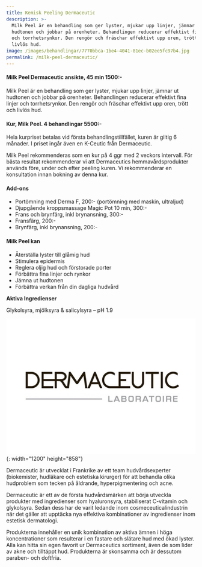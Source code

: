 ```yaml
---
title: Kemisk Peeling Dermaceutic
description: >-
  Milk Peel är en behandling som ger lyster, mjukar upp linjer, jämnar ut
  hudtonen och jobbar på orenheter. Behandlingen reducerar effektivt fina linjer
  och torrhetsrynkor. Den rengör och fräschar effektivt upp oren, trött och
  livlös hud.
image: /images/behandlingar/7770bbca-1be4-4041-81ec-b02ee5fc97b4.jpg
permalink: /milk-peel-dermaceutic/
---
```


#### Milk Peel Dermaceutic ansikte, 45 min 1500:-&nbsp;

Milk Peel är en behandling som ger lyster, mjukar upp linjer, jämnar ut hudtonen och jobbar p&aring; orenheter. Behandlingen reducerar effektivt fina linjer och torrhetsrynkor. Den rengör och fräschar effektivt upp oren, trött och livlös hud.

#### Kur, Milk Peel. 4 behandlingar 5500:-

Hela kurpriset betalas vid första behandlingstillfället, kuren är giltig 6 m&aring;nader. I priset ing&aring;r även en K-Ceutic fr&aring;n Dermaceutic.

Milk Peel rekommenderas som en kur p&aring; 4 ggr med 2 veckors intervall. För bästa resultat rekommenderar vi att Dermaceutics hemmav&aring;rdsprodukter används före, under och efter peeling kuren. Vi rekommenderar en konsultation innan bokning av denna kur.

#### Add-ons&nbsp;

* Portömning med Derma F, 200:- (portömning med maskin, ultraljud)
* Djupg&aring;ende kroppsmassage Magic Pot 10 min, 300:-
* Frans och brynfärg, inkl brynansning, 300:-
* Fransfärg, 200:-
* Brynfärg, inkl brynansning, 200:-

#### Milk Peel kan

* Återställa lyster till gl&aring;mig hud
* Stimulera epidermis
* Reglera oljig hud och förstorade porter
* Förbättra fina linjer och rynkor
* Jämna ut hudtonen
* Förbättra verkan fr&aring;n din dagliga hudv&aring;rd

**Aktiva Ingredienser**

Glykolsyra, mjölksyra & salicylsyra – pH 1.9

![](/images/behandlingar/7770bbca-1be4-4041-81ec-b02ee5fc97b4.jpg){: width="1200" height="858"}

Dermaceutic är utvecklat i Frankrike av ett team hudv&aring;rdsexperter (biokemister, hudläkare och estetiska kirurger) för att behandla olika hudproblem som tecken p&aring; &aring;ldrande, hyperpigmentering och acne.

Dermaceutic är ett av de första hudv&aring;rdsmärken att börja utveckla produkter med ingredienser som hyaluronsyra, stabiliserat C-vitamin och glykolsyra. Sedan dess har de varit ledande inom cosmeceuticalindustrin när det gäller att upptäcka nya effektiva kombinationer av ingredienser inom estetisk dermatologi.

Produkterna inneh&aring;ller en unik kombination av aktiva ämnen i höga koncentrationer som resulterar i en fastare och slätare hud med ökad lyster. Alla kan hitta sin egen favorit ur Dermaceutics sortiment, även de som lider av akne och tilltäppt hud. Produkterna är skonsamma och är dessutom paraben- och doftfria.

&nbsp;
